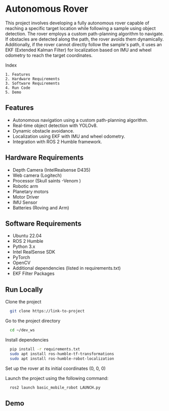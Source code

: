 
# Autonomous Rover 

This project involves developing a fully autonomous rover capable of reaching a specific target location while following a sample using object detection. The rover employs a custom path-planning algorithm to navigate. If obstacles are detected along the path, the rover avoids them dynamically. Additionally, if the rover cannot directly follow the sample's path, it uses an EKF (Extended Kalman Filter) for localization based on IMU and wheel odometry to reach the target coordinates.




 Index

    1. Features
    2. Hardware Requirements
    3. Software Requirements
    4. Run Code
    5. Demo
## Features

- Autonomous navigation using a custom path-planning algorithm.
- Real-time object detection with YOLOv8.
- Dynamic obstacle avoidance.
- Localization using EKF with IMU and wheel odometry.
- Integration with ROS 2 Humble framework.



## Hardware Requirements

- Depth Camera (IntelRealsense D435)
- Web camera (Logitech)
- Processor (Skull saints -Venom )
- Robotic arm 
- Planetary motors
- Motor Driver 
- IMU Sensor 
- Batteries (Roving and Arm)

## Software Requirements
- Ubuntu 22.04
- ROS 2 Humble
- Python 3.x
- Intel RealSense SDK
- PyTorch
- OpenCV 
- Additional dependencies (listed in requirements.txt)
- EKF Filter Packages




## Run Locally

Clone the project

```bash
  git clone https://link-to-project
```

Go to the project directory

```bash
  cd ~/dev_ws
```

Install dependencies

```bash
  pip install -r requirements.txt
  sudo apt install ros-humble-tf-transformations
  sudo apt install ros-humble-robot-localization
```

Set up the rover at its initial coordinates (0, 0, 0)

Launch the project using the following command:

```bash
  ros2 launch basic_mobile_robot LAUNCH.py
```


## Demo



